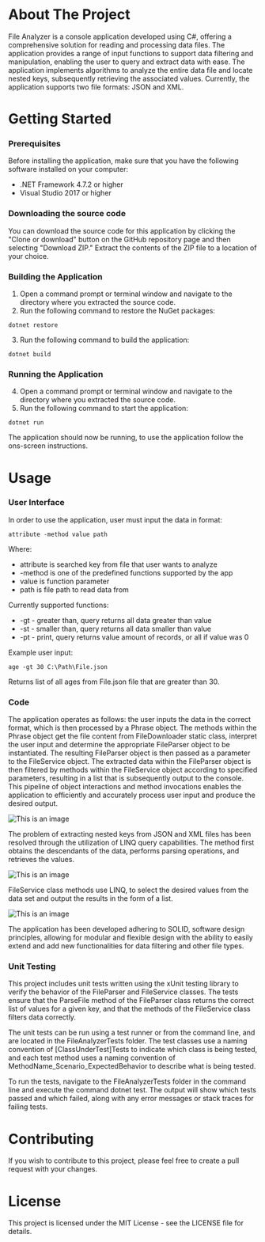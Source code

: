# About The Project
File Analyzer is a console application developed using C#, offering a comprehensive solution for reading and processing data files. 
The application provides a range of input functions to support data filtering and manipulation, enabling the user to query and extract data 
with ease. The application implements algorithms to analyze the entire data file and locate nested keys, subsequently retrieving 
the associated values. Currently, the application supports two file formats: JSON and XML.
# Getting Started
### Prerequisites
Before installing the application, make sure that you have the following software installed on your computer:
- .NET Framework 4.7.2 or higher
- Visual Studio 2017 or higher
### Downloading the source code
You can download the source code for this application by clicking the "Clone or download" button on the GitHub repository page and then selecting 
"Download ZIP." Extract the contents of the ZIP file to a location of your choice.
### Building the Application
1. Open a command prompt or terminal window and navigate to the directory where you extracted the source code.
2. Run the following command to restore the NuGet packages:
```
dotnet restore
```
3. Run the following command to build the application:
```
dotnet build
```
### Running the Application
4. Open a command prompt or terminal window and navigate to the directory where you extracted the source code.
5. Run the following command to start the application:
``` 
dotnet run
```
The application should now be running, to use the application follow the ons-screen instructions.
# Usage
### User Interface
In order to use the application, user must input the data in format: 
```
attribute -method value path
```
Where:
- attribute is searched key from file that user wants to analyze   
- -method is one of the predefined functions supported by the app  
- value is function parameter  
- path is file path to read data from

Currently supported functions:  
- -gt - greater than, query returns all data greater than value  
- -st - smaller than, query returns all data smaller than value  
- -pt - print, query returns value amount of records, or all if value was 0

Example user input:
```
age -gt 30 C:\Path\File.json
```
Returns list of all ages from File.json file that are greater than 30.
### Code
The application operates as follows: the user inputs the data in the correct format, which is then processed 
by a Phrase object. The methods within the Phrase object get the file content from FileDownloader static class, interpret the user input and determine the appropriate FileParser object to be instantiated. The resulting FileParser object is then passed as a parameter to the FileService 
object. The extracted data within the FileParser object is then filtered by methods within the FileService object according to specified parameters, 
resulting in a list that is subsequently output to the console. This pipeline of object interactions and method invocations enables the application 
to efficiently and accurately process user input and produce the desired output.

![This is an image](https://imagizer.imageshack.com/img923/9422/I6bNik.jpg)


The problem of extracting nested keys from JSON and XML files has been resolved through the utilization of LINQ query capabilities. 
The method first obtains the descendants of the data, performs parsing operations, and retrieves the values.

![This is an image](https://imagizer.imageshack.com/img924/1332/50KHqx.jpg)


FileService class methods use LINQ, to select the desired values from the data set and output the results in the form of a list.

![This is an image](https://imagizer.imageshack.com/img924/1696/lCHp0y.jpg)

The application has been developed adhering to SOLID, software design principles, allowing for modular and flexible design with the ability to easily 
extend and add new functionalities for data filtering and other file types.
### Unit Testing
This project includes unit tests written using the xUnit testing library to verify the behavior of the FileParser and FileService classes. The tests ensure that the ParseFile method of the FileParser class returns the correct list of values for a given key, and that the methods of the FileService class filters data correctly.

The unit tests can be run using a test runner or from the command line, and are located in the FileAnalyzerTests folder. The test classes use a naming convention of [ClassUnderTest]Tests to indicate which class is being tested, and each test method uses a naming convention of MethodName_Scenario_ExpectedBehavior to describe what is being tested.

To run the tests, navigate to the FileAnalyzerTests folder in the command line and execute the command dotnet test. The output will show which tests passed and which failed, along with any error messages or stack traces for failing tests.
# Contributing
If you wish to contribute to this project, please feel free to create a pull request with your changes.
# License
This project is licensed under the MIT License - see the LICENSE file for details.
